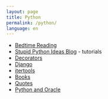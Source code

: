 ```yaml
---
layout: page
title: Python
permalink: /python/
language: en
---
```


* [Bedtime Reading](bedtime)
* [Stupid Python Ideas Blog][stupid] - tutorials
* [Decorators](decorators)
* [Django](django)
* [itertools](itertools)
* [Books](learningpython5ed)
* [Quotes](quotes)
* [Python and Oracle](pyora)


[stupid]: http://stupidpythonideas.blogspot.com/search/label/tutorial

